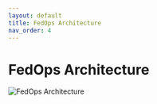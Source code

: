 ```yaml
---
layout: default
title: FedOps Architecture
nav_order: 4
---
```


# **FedOps Architecture**

![FedOps Architecture](./img/architecture.PNG)